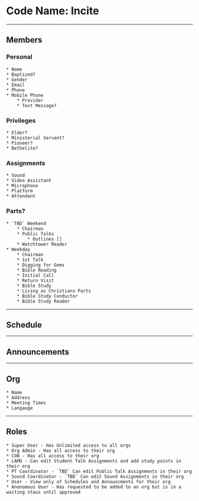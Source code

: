 # Code Name: Incite
_____________________________________________
## Members
### Personal
    * Name
    * Baptized?
    * Gender
    * Email
    * Phone
    * Mobile Phone
        * Provider
        * Text Message?

### Privileges
    * Elder?
    * Ministerial Servant?
    * Pioneer?
    * Bethelite?

### Assignments 
    * Sound
    * Video Assistant 
    * Microphone 
    * Platform
    * Attendant

### Parts?
    * `TBD` Weekend
        * Chairman
        * Public Talks
            * Outlines []
        * Watchtower Reader
    * Weekday
        * Chairman
        * 1st Talk
        * Digging for Gems
        * Bible Reading
        * Initial Call
        * Return Visit
        * Bible Study
        * Living as Christians Parts
        * Bible Study Conductor
        * Bible Study Reader
_____________________________________________
## Schedule

_____________________________________________
## Announcements

_____________________________________________
## Org
	* Name
	* Address
	* Meeting Times
	* Langauge 
_____________________________________________
## Roles
	* Super User - Has Unlimited access to all orgs
	* Org Admin - Has all access to their org
	* COB - Has all access to their org
	* LAMO - Can edit Student Talk Assignments and add study points in their org
	* PT Coordinator - `TBD` Can edit Public Talk Assignments in their org
	* Sound Coordinator - `TBD` Can edit Sound Assignments in their org
	* User - View only of Schedules and Announcments for their org
	* Anonomous User - Has requested to be added to an org but is in a waiting staus until approved
